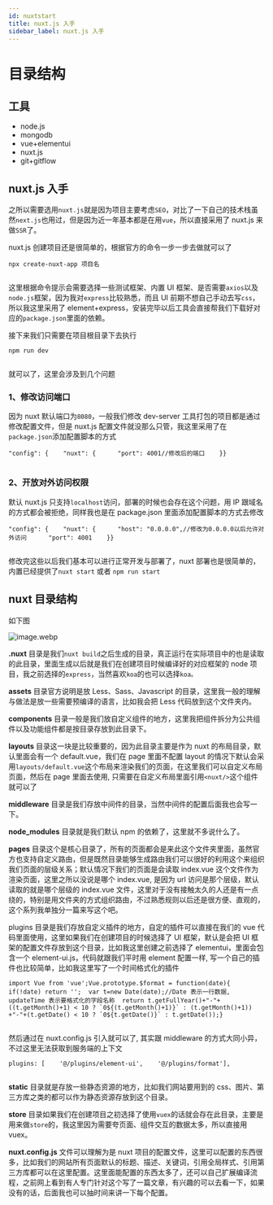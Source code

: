 ```yaml
---
id: nuxtstart
title: nuxt.js 入手
sidebar_label: nuxt.js 入手
---
```


# 目录结构

工具
--

*   node.js
*   mongodb
*   vue+elementui
*   nuxt.js
*   git+gitflow


nuxt.js 入手
----------

之所以需要选用`nuxt.js`就是因为项目主要考虑`SEO`，对比了一下自己的技术栈虽然`next.js`也用过，但是因为近一年基本都是在用`vue`，所以直接采用了 nuxt.js 来做`SSR`了。

nuxt.js 创建项目还是很简单的，根据官方的命令一步一步去做就可以了

```
npx create-nuxt-app 项目名


```

这里根据命令提示会需要选择一些测试框架、内置 UI 框架、是否需要`axios`以及`node.js`框架，因为我对`express`比较熟悉，而且 UI 前期不想自己手动去写`css`，所以我这里采用了 element+express，安装完毕以后工具会直接帮我们下载好对应的`package.json`里面的依赖。

接下来我们只需要在项目根目录下去执行

```
npm run dev


```

就可以了，这里会涉及到几个问题

### 1、修改访问端口

因为 nuxt 默认端口为`8080`，一般我们修改 dev-server 工具打包的项目都是通过修改配置文件，但是 nuxt.js 配置文件就没那么只管，我这里采用了在`package.json`添加配置脚本的方式

```
"config": {    "nuxt": {      "port": 4001//修改后的端口    }}


```

### 2、开放对外访问权限

默认 nuxt.js 只支持`localhost`访问，部署的时候也会存在这个问题，用 IP 跟域名的方式都会被拒绝，同样我也是在 package.json 里面添加配置脚本的方式去修改

```
"config": {    "nuxt": {      "host": "0.0.0.0",//修改为0.0.0.0以后允许对外访问      "port": 4001    }}


```

修改完这些以后我们基本可以进行正常开发与部署了，nuxt 部署也是很简单的，内置已经提供了`nuxt start` 或者 `npm run start`

nuxt 目录结构
---------

如下图

![image.webp](/img/icecms/202305/7.webp "image.webp")


**.nuxt** 目录是我们`nuxt build`之后生成的目录，真正运行在实际项目中的也是读取的此目录，里面生成以后就是我们在创建项目时候编译好的对应框架的 node 项目，我之前选择的`express`，当然喜欢`koa`的也可以选择`koa。`

**assets** 目录官方说明是放 Less、Sass、Javascript 的目录，这里我一般的理解与做法是放一些需要预编译的语言，比如我会把 Less 代码放到这个文件夹内。

**components** 目录一般是我们放自定义组件的地方，这里我把组件拆分为公共组件以及功能组件都是按目录存放到此目录下。

**layouts** 目录这一块是比较重要的，因为此目录主要是作为 nuxt 的布局目录，默认里面会有一个 default.vue，我们在 page 里面不配置 layout 的情况下默认会采用`layouts/default.vue`这个布局来渲染我们的页面，在这里我们可以自定义布局页面，然后在 page 里面去使用, 只需要在自定义布局里面引用`<nuxt/>`这个组件就可以了

**middleware** 目录是我们存放中间件的目录，当然中间件的配置后面我也会写一下。

**node_modules** 目录就是我们默认 npm 的依赖了，这里就不多说什么了。

**pages** 目录这个是核心目录了，所有的页面都会是来此这个文件夹里面，虽然官方也支持自定义路由，但是既然目录能够生成路由我们可以很好的利用这个来组织我们页面的层级关系；默认情况下我们的页面是会读取 index.vue 这个文件作为渲染页面，这里之所以没说是哪个 index.vue, 是因为 url 访问是那个层级，默认读取的就是哪个层级的 index.vue 文件，这里对于没有接触太久的人还是有一点绕的，特别是用文件夹的方式组织路由，不过熟悉规则以后还是很方便、直观的，这个系列我单独分一篇来写这个吧。

plugins 目录是我们存放自定义插件的地方，自定的插件可以直接在我们的 vue 代码里面使用，这里如果我们在创建项目的时候选择了 UI 框架，默认是会把 UI 框架的配置文件存放到这个目录，比如我这里创建之前选择了 elementui，里面会包含一个 element-ui.js，代码就跟我们平时用 element 配置一样, 写一个自己的插件也比较简单，比如我这里写了一个时间格式化的插件

```
import Vue from 'vue';Vue.prototype.$format = function(date){  if(!date) return '';  var t=new Date(date);//Date 表示一行数据, updateTime 表示要格式化的字段名称  return t.getFullYear()+"-"+ ((t.getMonth()+1) < 10 ? `0${(t.getMonth()+1)}` : (t.getMonth()+1)) +"-"+(t.getDate() < 10 ? `0${t.getDate()}` : t.getDate());}


```

然后通过在 nuxt.config.js 引入就可以了, 其实跟 middleware 的方式大同小异，不过这里无法获取到服务端的上下文

```
plugins: [    '@/plugins/element-ui',    '@/plugins/format'],


```

**static** 目录就是存放一些静态资源的地方，比如我们网站要用到的 css、图片、第三方库之类的都可以作为静态资源存放到这个目录。

**store** 目录如果我们在创建项目之初选择了使用`vuex`的话就会存在此目录，主要是用来做`store`的，我这里因为需要夸页面、组件交互的数据太多，所以直接用 vuex。

**nuxt.config.js** 文件可以理解为是 nuxt 项目的配置文件，这里可以配置的东西很多，比如我们的网站所有页面默认的标题、描述、关键词，引用全局样式、引用第三方库都可以在这里配置。这里面能配置的东西太多了，还可以自己扩展编译流程，之前网上看到有人专门针对这个写了一篇文章，有兴趣的可以去看一下，如果没有的话，后面我也可以抽时间来讲一下每个配置。

